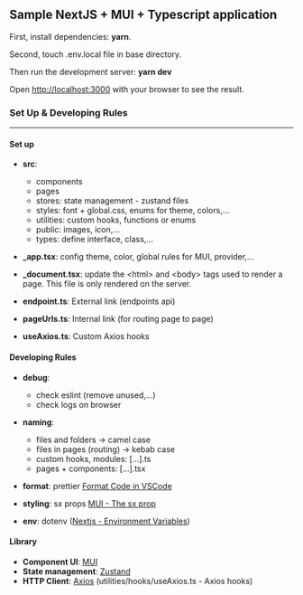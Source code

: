 ## Sample NextJS + MUI + Typescript application

First, install dependencies: **yarn**.

Second, touch .env.local file in base directory.

Then run the development server: **yarn dev**

Open [http://localhost:3000](http://localhost:3000) with your browser to see the result.

### Set Up & Developing Rules

---

#### Set up

- **src**:

  - components
  - pages
  - stores: state management - zustand files
  - styles: font + global.css, enums for theme, colors,...
  - utilities: custom hooks, functions or enums
  - public: images, icon,...
  - types: define interface, class,...

- **\_app.tsx**: config theme, color, global rules for MUI, provider,...
- **\_document.tsx**: update the \<html\> and \<body\> tags used to render a page. This file is only rendered on the server.
- **endpoint.ts**: External link (endpoints api)
- **pageUrls.ts**: Internal link (for routing page to page)
- **useAxios.ts**: Custom Axios hooks

#### Developing Rules

- **debug**:
  - check eslint (remove unused,...)
  - check logs on browser

- **naming**:
  - files and folders -> camel case
  - files in pages (routing) -> kebab case
  - custom hooks, modules: [...].ts
  - pages + components: [...].tsx

- **format**: prettier [Format Code in VSCode](https://www.digitalocean.com/community/tutorials/code-formatting-with-prettier-in-visual-studio-code)
- **styling**: sx props [MUI - The sx prop](https://mui.com/system/getting-started/the-sx-prop/)
- **env**: dotenv ([Nextjs - Environment Variables](https://nextjs.org/docs/api-reference/next.config.js/environment-variables))

#### Library

- **Component UI**: [MUI](https://mui.com/)
- **State management**: [Zustand](https://github.com/pmndrs/zustand)
- **HTTP Client**: [Axios](https://github.com/axios/axios) (utilities/hooks/useAxios.ts - Axios hooks)
